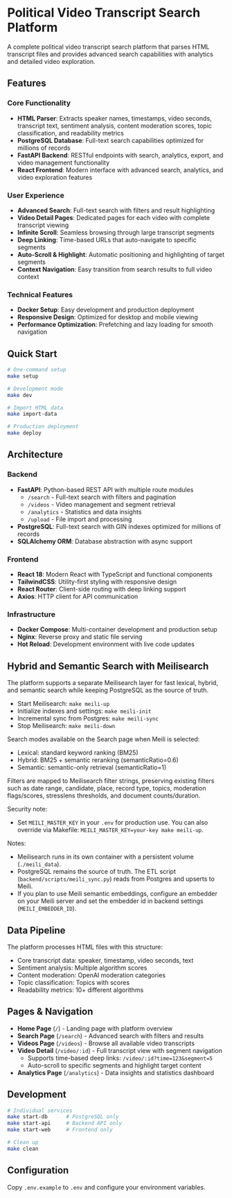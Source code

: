 # Political Video Transcript Search Platform

A complete political video transcript search platform that parses HTML transcript files and provides advanced search capabilities with analytics and detailed video exploration.

## Features

### Core Functionality
- **HTML Parser**: Extracts speaker names, timestamps, video seconds, transcript text, sentiment analysis, content moderation scores, topic classification, and readability metrics
- **PostgreSQL Database**: Full-text search capabilities optimized for millions of records
- **FastAPI Backend**: RESTful endpoints with search, analytics, export, and video management functionality
- **React Frontend**: Modern interface with advanced search, analytics, and video exploration features

### User Experience
- **Advanced Search**: Full-text search with filters and result highlighting
- **Video Detail Pages**: Dedicated pages for each video with complete transcript viewing
- **Infinite Scroll**: Seamless browsing through large transcript segments
- **Deep Linking**: Time-based URLs that auto-navigate to specific segments
- **Auto-Scroll & Highlight**: Automatic positioning and highlighting of target segments
- **Context Navigation**: Easy transition from search results to full video context

### Technical Features
- **Docker Setup**: Easy development and production deployment
- **Responsive Design**: Optimized for desktop and mobile viewing
- **Performance Optimization**: Prefetching and lazy loading for smooth navigation

## Quick Start

```bash
# One-command setup
make setup

# Development mode
make dev

# Import HTML data
make import-data

# Production deployment
make deploy
```

## Architecture

### Backend
- **FastAPI**: Python-based REST API with multiple route modules
  - `/search` - Full-text search with filters and pagination
  - `/videos` - Video management and segment retrieval
  - `/analytics` - Statistics and data insights
  - `/upload` - File import and processing
- **PostgreSQL**: Full-text search with GIN indexes optimized for millions of records
- **SQLAlchemy ORM**: Database abstraction with async support

### Frontend
- **React 18**: Modern React with TypeScript and functional components
- **TailwindCSS**: Utility-first styling with responsive design
- **React Router**: Client-side routing with deep linking support
- **Axios**: HTTP client for API communication

### Infrastructure
- **Docker Compose**: Multi-container development and production setup
- **Nginx**: Reverse proxy and static file serving
- **Hot Reload**: Development environment with live code updates

## Hybrid and Semantic Search with Meilisearch

The platform supports a separate Meilisearch layer for fast lexical, hybrid, and semantic search while keeping PostgreSQL as the source of truth.

- Start Meilisearch: `make meili-up`
- Initialize indexes and settings: `make meili-init`
- Incremental sync from Postgres: `make meili-sync`
- Stop Meilisearch: `make meili-down`

Search modes available on the Search page when Meili is selected:
- Lexical: standard keyword ranking (BM25)
- Hybrid: BM25 + semantic reranking (semanticRatio=0.6)
- Semantic: semantic-only retrieval (semanticRatio=1)

Filters are mapped to Meilisearch filter strings, preserving existing filters such as date range, candidate, place, record type, topics, moderation flags/scores, stresslens thresholds, and document counts/duration.

Security note:
- Set `MEILI_MASTER_KEY` in your `.env` for production use. You can also override via Makefile: `MEILI_MASTER_KEY=your-key make meili-up`.

Notes:
- Meilisearch runs in its own container with a persistent volume (`./meili_data`).
- PostgreSQL remains the source of truth. The ETL script (`backend/scripts/meili_sync.py`) reads from Postgres and upserts to Meili.
- If you plan to use Meili semantic embeddings, configure an embedder on your Meili server and set the embedder id in backend settings (`MEILI_EMBEDDER_ID`).

## Data Pipeline

The platform processes HTML files with this structure:
- Core transcript data: speaker, timestamp, video seconds, text
- Sentiment analysis: Multiple algorithm scores
- Content moderation: OpenAI moderation categories
- Topic classification: Topics with scores
- Readability metrics: 10+ different algorithms

## Pages & Navigation

- **Home Page** (`/`) - Landing page with platform overview
- **Search Page** (`/search`) - Advanced search with filters and results
- **Videos Page** (`/videos`) - Browse all available video transcripts
- **Video Detail** (`/video/:id`) - Full transcript view with segment navigation
  - Supports time-based deep links: `/video/:id?time=123&segment=5`
  - Auto-scroll to specific segments and highlight target content
- **Analytics Page** (`/analytics`) - Data insights and statistics dashboard

## Development

```bash
# Individual services
make start-db      # PostgreSQL only
make start-api     # Backend API only
make start-web     # Frontend only

# Clean up
make clean
```

## Configuration

Copy `.env.example` to `.env` and configure your environment variables.
